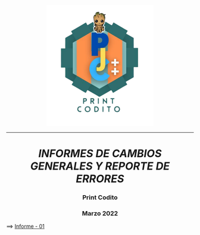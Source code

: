  <p align="center">
   <img src="img/logo-print-codito.png">
</p>

----------------------------------------------------------------

_**<p><h1 align="center">INFORMES DE CAMBIOS GENERALES Y REPORTE DE ERRORES</h1></p>**_

<p><h3 align="center">Print Codito</h3></p>
<p><h3 align="center">Marzo 2022</h3></p>

==> [Informe - 01](https://github.com/WSirrisW/Informes-Print-Codito/blob/main/informe01.md)



